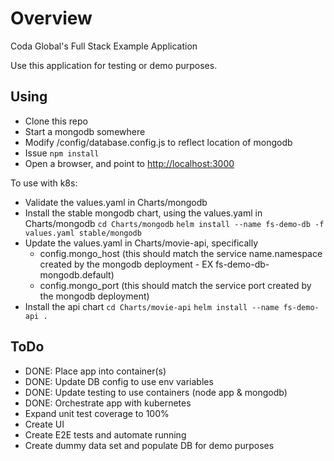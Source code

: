 # Overview

Coda Global's Full Stack Example Application

Use this application for testing or demo purposes.

## Using

- Clone this repo
- Start a mongodb somewhere
- Modify /config/database.config.js to reflect location of mongodb
- Issue `npm install`
- Open a browser, and point to <http://localhost:3000>

To use with k8s:

- Validate the values.yaml in Charts/mongodb
- Install the stable mongodb chart, using the values.yaml in Charts/mongodb
  `cd Charts/mongodb`
  `helm install --name fs-demo-db -f values.yaml stable/mongodb`
- Update the values.yaml in Charts/movie-api, specifically
  - config.mongo_host (this should match the service name.namespace created by the mongodb deployment - EX fs-demo-db-mongodb.default)
  - config.mongo_port (this should match the service port created by the mongodb deployment)
- Install the api chart
  `cd Charts/movie-api`
  `helm install --name fs-demo-api .`

## ToDo

- DONE: Place app into container(s)
- DONE: Update DB config to use env variables
- DONE: Update testing to use containers (node app & mongodb)
- DONE: Orchestrate app with kubernetes
- Expand unit test coverage to 100%
- Create UI
- Create E2E tests and automate running
- Create dummy data set and populate DB for demo purposes